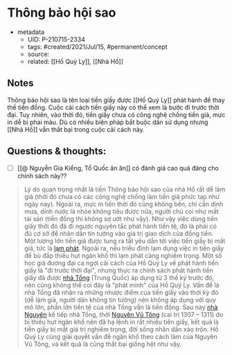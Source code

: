 ---
---

# Thông bảo hội sao

- metadata
	- UID: P-210715-2334
	- tags: #created/2021/Jul/15, #permanent/concept 
	- source: 
	- related: [[Hồ Quý Ly]], [[Nhà Hồ]] 

## Notes
Thông bảo hội sao là tên loại tiền giấy được [[Hồ Quý Ly]] phát hành để thay thế tiền đồng. Cuộc cải cách tiền giấy này có thể xem là bước đi trước thời đại. Tuy nhiên, vào thời đó, tiền giấy chưa có công nghệ chống tiền giả, mực in dễ bị phai màu. Dù có nhiều biện pháp bắt buộc dân sử dụng nhưng [[Nhà Hồ]] vẫn thất bại trong cuộc cải cách này.

## Questions & thoughts:
- [ ] [[@ Nguyễn Gia Kiểng, Tổ Quốc ăn ăn]] có đánh giá cao quá đáng cho chính sách này??
> Lý do quan trọng nhất là tiền Thông bảo hội sao của nhà Hồ rất dễ làm giả (thời đó chưa có các công nghệ chống làm tiền giả phức tạp như ngày nay). Ngoài ra, mực in tiền thời đó cũng không bền, chỉ cần dính mưa, dính nước là nhòe không tiêu được nữa, người chủ coi như mất tài sản (tiền đồng thì không sợ ướt như vậy). Như vậy việc dùng tiền giấy thời đó đã đi ngược nguyên tắc phát hành tiền tệ, đó là phải có đủ cơ sở để nhân dân tin tưởng vào giá trị giao dịch của đồng tiền. Một lượng lớn tiền giả được tung ra tất yếu dẫn tới việc tiền giấy bị mất giá, tức là [lạm phát](https://vi.wikipedia.org/wiki/L%E1%BA%A1m_ph%C3%A1t "Lạm phát"). Ngoài ra, nếu triều đình lạm dụng việc in tiền giấy để bù đắp thiếu hụt ngân khố thì lạm phát càng nghiêm trọng.
> Một số học giả đương đại ca ngợi cải cách của Hồ Quý Ly về phát hành tiền giấy là "đi trước thời đại", nhưng thực ra chính sách phát hành tiền giấy đã được [nhà Tống](https://vi.wikipedia.org/wiki/Nh%C3%A0_T%E1%BB%91ng "Nhà Tống") (Trung Quốc) áp dụng từ 3 thế kỷ trước đó, nên cũng không thể coi đây là "phát minh" của Hồ Quý Ly. Vấn đề là nhà Tống đã nhận ra những nhược điểm của tiền giấy vào thời kỳ đó (dễ làm giả, người dân không tin tưởng) nên không áp dụng với quy mô lớn, phần lớn tiền tệ của nhà Tống vẫn là tiền đồng. Sau này [nhà Nguyên](https://vi.wikipedia.org/wiki/Nh%C3%A0_Nguy%C3%AAn "Nhà Nguyên") kế tiếp nhà Tống, thời [Nguyên Vũ Tông](https://vi.wikipedia.org/wiki/Nguy%C3%AAn_V%C5%A9_T%C3%B4ng "Nguyên Vũ Tông") (cai trị 1307 – 1311) do bị thiếu hụt ngân khố nên đã hạ lệnh in rất nhiều tiền giấy, kết quả là tiền giấy bị mất giá trị nghiêm trọng, đời sống nhân dân xáo trộn. Hồ Quý Ly cũng giải quyết vấn đề ngân khố theo cách làm của Nguyên Vũ Tông, và kết quả là cũng thất bại giống hệt như vậy.

